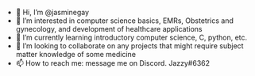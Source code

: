 - 👋 Hi, I’m @jasminegay
- 👀 I’m interested in computer science basics, EMRs, Obstetrics and gynecology, and development of healthcare applications
- 🌱 I’m currently learning introductory computer science, C, python, etc.
- 💞️ I’m looking to collaborate on any projects that might require subject matter knowledge of some medicine 
- 📫 How to reach me: message me on Discord. Jazzy#6362

<!---
jasminegay/jasminegay is a ✨ special ✨ repository because its `README.md` (this file) appears on your GitHub profile.
You can click the Preview link to take a look at your changes.
--->
